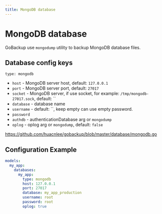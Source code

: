 ```yaml
---
title: MongoDB database
---
```


# MongoDB database

GoBackup use `mongodump` utility to backup MongoDB database files.

## Database config keys

`type: mongodb`

- `host` - MongoDB server host, default: `127.0.0.1`
- `port` - MongoDB server port, default: `27017`
- `socket` - MongoDB server, if use socket, for example: `/tmp/mongodb-27017.sock`, default: ``
- `database` - database name
- `username` - default: ``, keep empty can use empty password.
- `password`
- `authdb` - authenticationDatabase arg or `mongodump`
- `oplog` - oplog arg or `mongodump`, default: `false`

https://github.com/huacnlee/gobackup/blob/master/database/mongodb.go

## Configuration Example

```yml
models:
  my_app:
    databases:
      my_app:
        type: mongodb
        host: 127.0.0.1
        port: 27017
        database: my_app_production
        username: root
        password: root
        oplog: true
```
